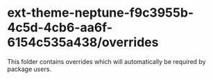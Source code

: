 # ext-theme-neptune-f9c3955b-4c5d-4cb6-aa6f-6154c535a438/overrides

This folder contains overrides which will automatically be required by package users.

